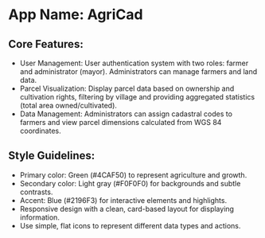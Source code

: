 # **App Name**: AgriCad

## Core Features:

- User Management: User authentication system with two roles: farmer and administrator (mayor). Administrators can manage farmers and land data.
- Parcel Visualization: Display parcel data based on ownership and cultivation rights, filtering by village and providing aggregated statistics (total area owned/cultivated).
- Data Management: Administrators can assign cadastral codes to farmers and view parcel dimensions calculated from WGS 84 coordinates.

## Style Guidelines:

- Primary color: Green (#4CAF50) to represent agriculture and growth.
- Secondary color: Light gray (#F0F0F0) for backgrounds and subtle contrasts.
- Accent: Blue (#2196F3) for interactive elements and highlights.
- Responsive design with a clean, card-based layout for displaying information.
- Use simple, flat icons to represent different data types and actions.
